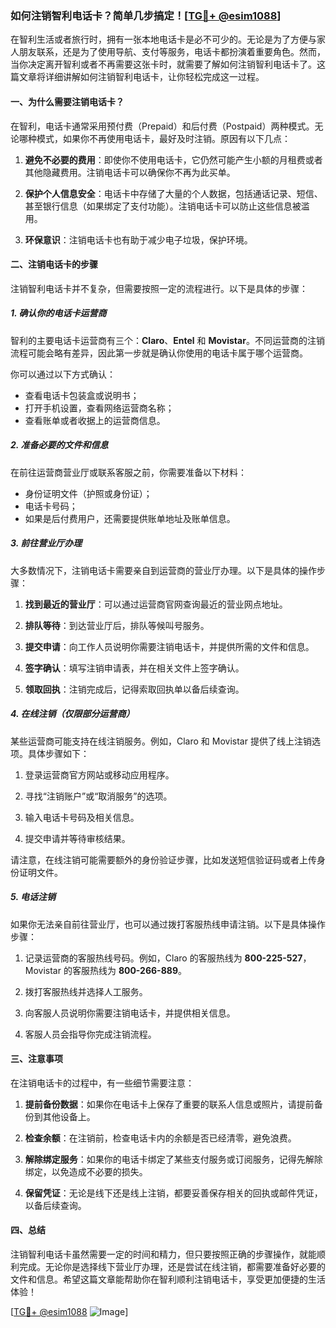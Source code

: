### 如何注销智利电话卡？简单几步搞定！[[TG💪+ @esim1088](https://t.me/s/esim1088)]

在智利生活或者旅行时，拥有一张本地电话卡是必不可少的。无论是为了方便与家人朋友联系，还是为了使用导航、支付等服务，电话卡都扮演着重要角色。然而，当你决定离开智利或者不再需要这张卡时，就需要了解如何注销智利电话卡了。这篇文章将详细讲解如何注销智利电话卡，让你轻松完成这一过程。

#### 一、为什么需要注销电话卡？

在智利，电话卡通常采用预付费（Prepaid）和后付费（Postpaid）两种模式。无论哪种模式，如果你不再使用电话卡，最好及时注销。原因有以下几点：

1. **避免不必要的费用**：即使你不使用电话卡，它仍然可能产生小额的月租费或者其他隐藏费用。注销电话卡可以确保你不再为此买单。
   
2. **保护个人信息安全**：电话卡中存储了大量的个人数据，包括通话记录、短信、甚至银行信息（如果绑定了支付功能）。注销电话卡可以防止这些信息被滥用。

3. **环保意识**：注销电话卡也有助于减少电子垃圾，保护环境。

#### 二、注销电话卡的步骤

注销智利电话卡并不复杂，但需要按照一定的流程进行。以下是具体的步骤：

##### 1. 确认你的电话卡运营商

智利的主要电话卡运营商有三个：**Claro**、**Entel** 和 **Movistar**。不同运营商的注销流程可能会略有差异，因此第一步就是确认你使用的电话卡属于哪个运营商。

你可以通过以下方式确认：
- 查看电话卡包装盒或说明书；
- 打开手机设置，查看网络运营商名称；
- 查看账单或者收据上的运营商信息。

##### 2. 准备必要的文件和信息

在前往运营商营业厅或联系客服之前，你需要准备以下材料：
- 身份证明文件（护照或身份证）；
- 电话卡号码；
- 如果是后付费用户，还需要提供账单地址及账单信息。

##### 3. 前往营业厅办理

大多数情况下，注销电话卡需要亲自到运营商的营业厅办理。以下是具体的操作步骤：

1. **找到最近的营业厅**：可以通过运营商官网查询最近的营业网点地址。
   
2. **排队等待**：到达营业厅后，排队等候叫号服务。

3. **提交申请**：向工作人员说明你需要注销电话卡，并提供所需的文件和信息。

4. **签字确认**：填写注销申请表，并在相关文件上签字确认。

5. **领取回执**：注销完成后，记得索取回执单以备后续查询。

##### 4. 在线注销（仅限部分运营商）

某些运营商可能支持在线注销服务。例如，Claro 和 Movistar 提供了线上注销选项。具体步骤如下：

1. 登录运营商官方网站或移动应用程序。

2. 寻找“注销账户”或“取消服务”的选项。

3. 输入电话卡号码及相关信息。

4. 提交申请并等待审核结果。

请注意，在线注销可能需要额外的身份验证步骤，比如发送短信验证码或者上传身份证明文件。

##### 5. 电话注销

如果你无法亲自前往营业厅，也可以通过拨打客服热线申请注销。以下是具体操作步骤：

1. 记录运营商的客服热线号码。例如，Claro 的客服热线为 **800-225-527**，Movistar 的客服热线为 **800-266-889**。

2. 拨打客服热线并选择人工服务。

3. 向客服人员说明你需要注销电话卡，并提供相关信息。

4. 客服人员会指导你完成注销流程。

#### 三、注意事项

在注销电话卡的过程中，有一些细节需要注意：

1. **提前备份数据**：如果你在电话卡上保存了重要的联系人信息或照片，请提前备份到其他设备上。

2. **检查余额**：在注销前，检查电话卡内的余额是否已经清零，避免浪费。

3. **解除绑定服务**：如果你的电话卡绑定了某些支付服务或订阅服务，记得先解除绑定，以免造成不必要的损失。

4. **保留凭证**：无论是线下还是线上注销，都要妥善保存相关的回执或邮件凭证，以备后续查询。

#### 四、总结

注销智利电话卡虽然需要一定的时间和精力，但只要按照正确的步骤操作，就能顺利完成。无论你是选择线下营业厅办理，还是尝试在线注销，都需要准备好必要的文件和信息。希望这篇文章能帮助你在智利顺利注销电话卡，享受更加便捷的生活体验！

[[TG💪+ @esim1088](https://t.me/s/esim1088) ![Image](https://i.postimg.cc/4NQfJmqS/Snipaste-2025-05-13-00-14-12.png)]